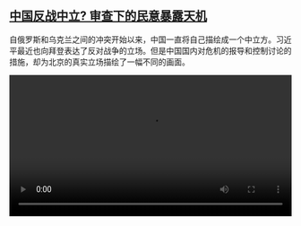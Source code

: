 <!--1648046825000-->
[中国反战中立? 审查下的民意暴露天机](https://www.dw.com/zh/%E4%B8%AD%E5%9B%BD%E5%8F%8D%E6%88%98%E4%B8%AD%E7%AB%8B?%20%E5%AE%A1%E6%9F%A5%E4%B8%8B%E7%9A%84%E6%B0%91%E6%84%8F%E6%9A%B4%E9%9C%B2%E5%A4%A9%E6%9C%BA/a-61216330)
------

<p>自俄罗斯和乌克兰之间的冲突开始以来，中国一直将自己描绘成一个中立方。习近平最近也向拜登表达了反对战争的立场。但是中国国内对危机的报导和控制讨论的措施，却为北京的真实立场描绘了一幅不同的画面。</small></p><video src="https://tvdownloaddw-a.akamaihd.net/dwtv_video/flv/vdt_zh/2022/bchi220322_001_cnwarsensorshipfin_01r_sd_sor.mp4" controls style="width:100%"></video>

